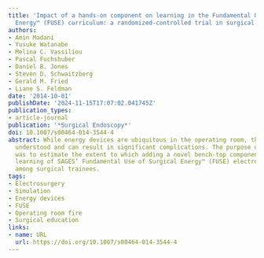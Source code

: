 ```yaml
---
title: 'Impact of a hands-on component on learning in the Fundamental Use of Surgical
  Energy™ (FUSE) curriculum: a randomized-controlled trial in surgical trainees'
authors:
- Amin Madani
- Yusuke Watanabe
- Melina C. Vassiliou
- Pascal Fuchshuber
- Daniel B. Jones
- Steven D. Schwaitzberg
- Gerald M. Fried
- Liane S. Feldman
date: '2014-10-01'
publishDate: '2024-11-15T17:07:02.041745Z'
publication_types:
- article-journal
publication: '*Surgical Endoscopy*'
doi: 10.1007/s00464-014-3544-4
abstract: While energy devices are ubiquitous in the operating room, they remain poorly
  understood and can result in significant complications. The purpose of this study
  was to estimate the extent to which adding a novel bench-top component improves
  learning of SAGES’ Fundamental Use of Surgical Energy™ (FUSE) electrosurgery curriculum
  among surgical trainees.
tags:
- Electrosurgery
- Simulation
- Energy devices
- FUSE
- Operating room fire
- Surgical education
links:
- name: URL
  url: https://doi.org/10.1007/s00464-014-3544-4
---
```

